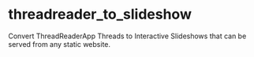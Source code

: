 # threadreader_to_slideshow
Convert ThreadReaderApp Threads to Interactive Slideshows that can be served from any static website.
